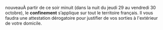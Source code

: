 <div class="conseil conseil-orange">

<span class="nouveau">nouveau</span>À partir de ce soir minuit (dans la nuit du jeudi 29 au vendredi 30 octobre), le **confinement** s’applique sur tout le territoire français. Il vous faudra une attestation dérogatoire pour justifier de vos sorties à l'extérieur de votre domicile.

</div>
